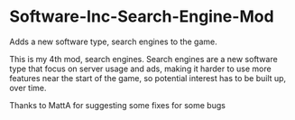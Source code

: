 # Software-Inc-Search-Engine-Mod
Adds a new software type, search engines to the game. 

This is my 4th mod, search engines. Search engines are a new software type that focus on server usage and ads, making it harder to use more features near the start of the game, so potential interest has to be built up, over time.

Thanks to MattA for suggesting some fixes for some bugs
